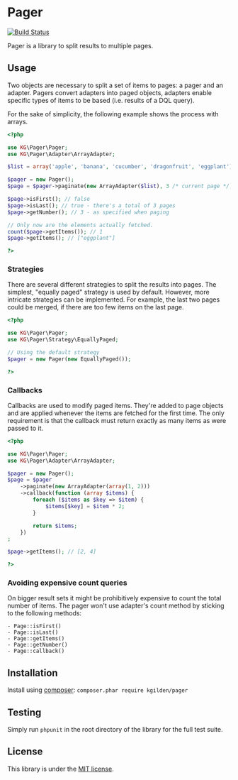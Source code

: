 Pager
=====

[![Build Status](https://img.shields.io/travis/kgilden/pager/master.svg?style=flat)](https://travis-ci.org/kgilden/pager)

Pager is a library to split results to multiple pages.

Usage
-----

Two objects are necessary to split a set of items to pages: a pager and an
adapter. Pagers convert adapters into paged objects, adapters enable specific
types of items to be based (i.e. results of a DQL query).

For the sake of simplicity, the following example shows the process with arrays.

```php
<?php

use KG\Pager\Pager;
use KG\Pager\Adapter\ArrayAdapter;

$list = array('apple', 'banana', 'cucumber', 'dragonfruit', 'eggplant');

$pager = new Pager();
$page = $pager->paginate(new ArrayAdapter($list), 3 /* current page */, 2 /* items per page */);

$page->isFirst(); // false
$page->isLast(); // true - there's a total of 3 pages
$page->getNumber(); // 3 - as specified when paging

// Only now are the elements actually fetched.
count($page->getItems()); // 1
$page->getItems(); // ["eggplant"]

?>
```

### Strategies

There are several different strategies to split the results into pages. The
simplest, "equally paged" strategy is used by default. However, more intricate
strategies can be implemented. For example, the last two pages could be merged,
if there are too few items on the last page.

```php
<?php

use KG\Pager\Pager;
use KG\Pager\Strategy\EquallyPaged;

// Using the default strategy
$pager = new Pager(new EquallyPaged());

?>
```

### Callbacks

Callbacks are used to modify paged items. They're added to page objects and
are applied whenever the items are fetched for the first time. The only
requirement is that the callback must return exactly as many items as were
passed to it.

```php
<?php

use KG\Pager\Pager;
use KG\Pager\Adapter\ArrayAdapter;

$pager = new Pager();
$page = $pager
    ->paginate(new ArrayAdapter(array(1, 2)))
    ->callback(function (array $items) {
        foreach ($items as $key => $item) {
            $items[$key] = $item * 2;
        }

        return $items;
    })
;

$page->getItems(); // [2, 4]

?>
```

### Avoiding expensive count queries

On bigger result sets it might be prohibitively expensive to count the total
number of items. The pager won't use adapter's count method by sticking to the
following methods:

    - Page::isFirst()
    - Page::isLast()
    - Page::getItems()
    - Page::getNumber()
    - Page::callback()

Installation
------------

Install using [composer](https://getcomposer.org/download/): `composer.phar require kgilden/pager`

Testing
-------

Simply run `phpunit` in the root directory of the library for the full
test suite.

License
-------

This library is under the [MIT license](LICENSE).

